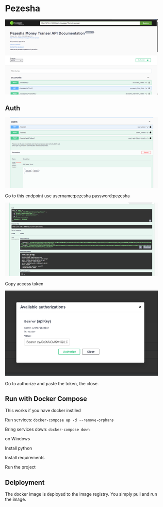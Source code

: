 # Pezesha

![Pezesha](./pezesha.png)

## Auth

![auth](./auth.png)

Go to this endpoint use username:pezesha password:pezesha 

![auth](./accesstoken.png)

Copy access token

![auth](./token.png)

Go to authorize and paste the token, the close.

## Run with Docker Compose

This works if you have docker instlled 

Run services:
`docker-compose up -d --remove-orphans`

Bring services down:
`docker-compose down`

on Windows 

Install python

Install requirements 

Run the project 
## Delployment

The docker image is deployed to the Image registry. You simply pull and run the image.
